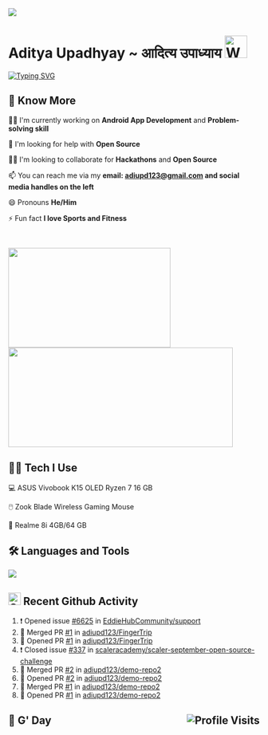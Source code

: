 <img src="https://user-images.githubusercontent.com/78906777/233865676-ff064ba0-9e75-4d46-89b6-a57070911f20.svg" align="center" />

<h1>Aditya Upadhyay ~ आदित्य उपाध्याय <img src="https://raw.githubusercontent.com/nixin72/nixin72/master/wave.gif" alt="Waving Hand" width="45" height="45"/> </h1>

[![Typing SVG](https://readme-typing-svg.demolab.com?font=Fira+Code&size=24&duration=5000&pause=1000&color=79C257&width=1000&lines=👋🏼+Hey!;I'm+Aditya;I'm+a+Computer+Science+and+Engineering+Student;I'm+an+Android+App+Developer)](https://git.io/typing-svg)

## 🙋 Know More

👩‍💻 I'm currently working on **Android App Development** and **Problem-solving skill**

🥑 I'm looking for help with **Open Source**

👯‍♀️ I'm looking to collaborate for **Hackathons** and **Open Source**

📫 You can reach me via my **email: adiupd123@gmail.com and social media handles on the left** 

😄 Pronouns **He/Him**

⚡️ Fun fact **I love Sports and Fitness**

<br/>

<p align="left">
  <img align="left" src="https://github-readme-stats.vercel.app/api/top-langs?username=adiupd123&theme=tokyonight&show_icons=true&locale=en&layout=compact" width="325" height="200" />
  <img align="center" src="https://github-readme-streak-stats.herokuapp.com/?user=adiupd123&theme=tokyonight-duo&border_radius=10" width="450"  height="200" />
</p>

## 👨‍💻️ Tech I Use

💻 ASUS Vivobook K15 OLED Ryzen 7 16 GB

🖱️ Zook Blade Wireless Gaming Mouse

📱 Realme 8i 4GB/64 GB

## 🛠 Languages and Tools
<p align="left"> 
  <img src="https://skillicons.dev/icons?i=c,cpp,java,kotlin,html,css,js,react,git,bash,androidstudio,firebase,sqlite,linux&theme=dark" />
</p>

## <img src="https://user-images.githubusercontent.com/78906777/188445101-0e194c65-f4c6-4a3b-b37d-e7a50ac1cfe2.png" height="25" width="25" alt="Github"/> Recent Github Activity
<!--START_SECTION:activity-->
1. ❗️ Opened issue [#6625](https://github.com/EddieHubCommunity/support/issues/6625) in [EddieHubCommunity/support](https://github.com/EddieHubCommunity/support)
2. 🎉 Merged PR [#1](https://github.com/adiupd123/FingerTrip/pull/1) in [adiupd123/FingerTrip](https://github.com/adiupd123/FingerTrip)
3. 💪 Opened PR [#1](https://github.com/adiupd123/FingerTrip/pull/1) in [adiupd123/FingerTrip](https://github.com/adiupd123/FingerTrip)
4. ❗️ Closed issue [#337](https://github.com/scaleracademy/scaler-september-open-source-challenge/issues/337) in [scaleracademy/scaler-september-open-source-challenge](https://github.com/scaleracademy/scaler-september-open-source-challenge)
5. 🎉 Merged PR [#2](https://github.com/adiupd123/demo-repo2/pull/2) in [adiupd123/demo-repo2](https://github.com/adiupd123/demo-repo2)
6. 💪 Opened PR [#2](https://github.com/adiupd123/demo-repo2/pull/2) in [adiupd123/demo-repo2](https://github.com/adiupd123/demo-repo2)
7. 🎉 Merged PR [#1](https://github.com/adiupd123/demo-repo2/pull/1) in [adiupd123/demo-repo2](https://github.com/adiupd123/demo-repo2)
8. 💪 Opened PR [#1](https://github.com/adiupd123/demo-repo2/pull/1) in [adiupd123/demo-repo2](https://github.com/adiupd123/demo-repo2)
<!--END_SECTION:activity-->

## 💠 G' Day <img alt="Profile Visits" align="right" src="https://komarev.com/ghpvc/?username=adiupd123&style=flat-square&label=VISITORS+👀"/>
